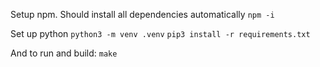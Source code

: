 
Setup npm.
Should install all dependencies automatically
`npm -i`

Set up python
`python3 -m venv .venv`
`pip3 install -r requirements.txt`


And to run and build:
`make`
